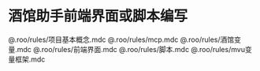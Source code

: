 # 酒馆助手前端界面或脚本编写

@.roo/rules/项目基本概念.mdc
@.roo/rules/mcp.mdc
@.roo/rules/酒馆变量.mdc
@.roo/rules/前端界面.mdc
@.roo/rules/脚本.mdc
@.roo/rules/mvu变量框架.mdc
